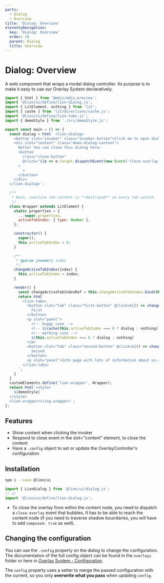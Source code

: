```yaml
---
parts:
  - Dialog
  - Overview
title: 'Dialog: Overview'
eleventyNavigation:
  key: 'Dialog: Overview'
  order: 10
  parent: Dialog
  title: Overview
---
```


# Dialog: Overview

A web component that wraps a modal dialog controller.
Its purpose is to make it easy to use our Overlay System declaratively.

```js script
import { html } from '@mdjs/mdjs-preview';
import '@lion/ui/define/lion-dialog.js';
import { LitElement, nothing } from 'lit';
import { cache } from 'lit/directives/cache.js';
import '@lion/ui/define/lion-tabs.js';
import { demoStyle } from './src/demoStyle.js';
```

```js preview-story
export const main = () => {
  const dialog = html` <lion-dialog>
    <button slot="invoker" class="invoker-button">Click me to open dialog</button>
    <div slot="content" class="demo-dialog-content">
      Hello! You can close this dialog here:
      <button
        class="close-button"
        @click="${e => e.target.dispatchEvent(new Event('close-overlay', { bubbles: true }))}"
      >
        ⨯
      </button>
    </div>
  </lion-dialog>`;

  /**
   * Note, inactive tab content is **destroyed** on every tab switch.
   */
  class Wrapper extends LitElement {
    static properties = {
      ...super.properties,
      activeTabIndex: { type: Number },
    };

    constructor() {
      super();
      this.activeTabIndex = 0;
    }

    /**
     * @param {number} index
     */
    changeActiveTabIndex(index) {
      this.activeTabIndex = index;
    }

    render() {
      const changeActiveTabIndexRef = this.changeActiveTabIndex.bind(this);
      return html`
        <lion-tabs>
          <button slot="tab" class="first-button" @click=${() => changeActiveTabIndexRef(0)}>
            First
          </button>
          <p slot="panel">
            <!-- buggy case -->
            <!-- ${cache(this.activeTabIndex === 0 ? dialog : nothing)} -->
            <!-- working case -->
            ${this.activeTabIndex === 0 ? dialog : nothing}
          </p>
          <button slot="tab" class="second-button" @click=${() => changeActiveTabIndexRef(1)}>
            Second
          </button>
          <p slot="panel">Info page with lots of information about us.</p>
        </lion-tabs>
      `;
    }
  }
  customElements.define('lion-wrapper', Wrapper);
  return html`<style>
    ${demoStyle}
  </style>
  <lion-wrapper></ing-wrapper>`;
};
```

## Features

- Show content when clicking the invoker
- Respond to close event in the slot="content" element, to close the content
- Have a `.config` object to set or update the OverlayController's configuration

## Installation

```bash
npm i --save @lion/ui
```

```js
import { LionDialog } from '@lion/ui/dialog.js';
// or
import '@lion/ui/define/lion-dialog.js';
```

- To close the overlay from within the content node, you need to dispatch a `close-overlay` event that bubbles.
  It has to be able to reach the content node (if you need to traverse shadow boundaries, you will have to add `composed: true` as well).

## Changing the configuration

You can use the `.config` property on the dialog to change the configuration.
The documentation of the full config object can be found in the `overlays` folder or here in [Overlay System - Configuration](../../fundamentals/systems/overlays/configuration.md).

The `config` property uses a setter to merge the passed configuration with the current, so you only **overwrite what you pass** when updating `config`.
